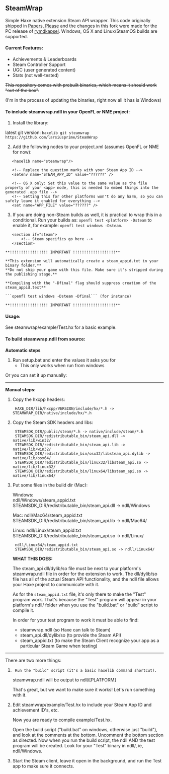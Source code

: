 SteamWrap
---------
Simple Haxe native extension Steam API wrapper. This code originally shipped in [Papers, Please](http://papersplea.se) and the changes in this fork were made for the PC release of [rymdkapsel](http://rymdkapsel.com). Windows, OS X and Linux/SteamOS builds are supported.

#### Current Features:

- Achievements & Leaderboards
- Steam Controller Support
- UGC (user generated content)
- Stats (not well-tested)

~~This repository comes with prebuilt binaries, which means it should work "out of the box".~~

(I'm in the process of updating the binaries, right now all it has is Windows)

#### To include steamwrap.ndll in your OpenFL or NME project:

1. Install the library:

latest git version:
```haxelib git steamwrap https://github.com/larsiusprime/SteamWrap```
    
2. Add the following nodes to your project.xml (assumes OpenFL or NME for now):
 ```
    <haxelib name="steamwrap"/>
  
    <!-- Replace the question marks with your Steam App ID -->
    <setenv name="STEAM_APP_ID" value="??????" />

    <!-- OS X only: Set this value to the same value as the file property of your <app> node, this is needed to embed things into the generated .app file -->
    <!-- Setting this for other platforms won't do any harm, so you can safely leave it enabled for everything -->
    <set name="APP_FILE" value="??????" />
 ```
 
3. If you are doing non-Steam builds as well, it is practical to wrap this in a conditional. Run your builds as: `openfl test <platform> -Dsteam` to enable it, for example: `openfl test windows -Dsteam`.
 ```
	<section if="steam">
		<!-- Steam specifics go here -->
	</section>
 ```

	**!!!!!!!!!!!!!!!!! IMPORTANT !!!!!!!!!!!!!!!!!!!**
	
	**This extension will automatically create a steam_appid.txt in your binary folder.**
	**Do not ship your game with this file. Make sure it's stripped during the publishing stage.**
	
	**Compiling with the "-Dfinal" flag should suppress creation of the steam_appid.text**
	
	```openfl test windows -Dsteam -Dfinal``` (for instance)
	
	**!!!!!!!!!!!!!!!!! IMPORTANT !!!!!!!!!!!!!!!!!!!**

#### Usage:

See steamwrap/example/Test.hx for a basic example.

#### To build steamwrap.ndll from source:

**Automatic steps**

1. Run setup.bat and enter the values it asks you for
   - This only works when run from windows

Or you can set it up manually:

------------

**Manual steps:**

1. Copy the hxcpp headers:
    	
		HAXE_DIR/lib/hxcpp/VERSION/include/hx/*.h -> STEAMWRAP_DIR/native/include/hx/*.h

2. Copy the Steam SDK headers and libs:
		
		STEAMSDK_DIR/public/steam/*.h -> native/include/steam/*.h
		STEAMSDK_DIR/redistributable_bin/steam_api.dll -> native/lib/win32/
		STEAMSDK_DIR/redistributable_bin/steam_api.lib -> native/lib/win32/
		STEAMSDK_DIR/redistributable_bin/osx32/libsteam_api.dylib -> native/lib/osx64/
		STEAMSDK_DIR/redistributable_bin/linux32/libsteam_api.so -> native/lib/linux32/
		STEAMSDK_DIR/redistributable_bin/linux64/libsteam_api.so -> native/lib/linux64/

3. Put some files in the build dir (Mac):

	Windows:		
		ndll/Windows/steam_appid.txt
		STEAMSDK_DIR/redistributable_bin/steam_api.dll -> ndll/Windows

	Mac:
		ndll/Mac64/steam_appid.txt
		STEAMSDK_DIR/redistributable_bin/steam_api.lib -> ndll/Mac64/

	Linux:
		ndll/Linux/steam_appid.txt
		STEAMSDK_DIR/redistributable_bin/steam_api.so -> ndll/Linux/
		
		ndll/Linux64/steam_appid.txt
		STEAMSDK_DIR/redistributable_bin/steam_api.so -> ndll/Linux64/

	**WHAT THIS DOES:**
	
	The steam_api dll/dylib/so file must be next to your platform's steamwrap.ndll file in order for the extension to 		work. The dll/dylib/so file has all of the actual Steam API functionality, and the ndll file allows your Haxe 			project to communicate with it.
	
	As for the `steam_appid.txt` file, it's only there to make the "Test" program work. That's because the "Test" program 	will appear in your platform's ndll/<Platform> folder when you use the "build.bat" or "build" script to compile it.
	
	In order for your test program to work it must be able to find:
	  - steamwrap.ndll (so Haxe can talk to Steam)
	  - steam_api.dll/dylib/so (to provide the Steam API)
	  - steam_appid.txt (to make the Steam Client recognize your app as a particular Steam Game when testing)
	  
------------

There are two more things:

1.  	Run the "build" script (it's a basic haxelib command shortcut). 
	steamwrap.ndll will be output to ndll/[PLATFORM]

	That's great, but we want to make sure it works! Let's run something with it.

2. 	Edit steamwrap/example/Test.hx to include your Steam App ID and achievement ID's, etc.

	Now you are ready to compile example/Test.hx.

	Open the build script ("build.bat" on windows, otherwise just "build"), and look at the comments at the bottom.
	Uncomment the bottom section as directed.
	Now when you run the build script, the ndll AND the test program will be created. Look for your "Test" binary in 		ndll/<Platform>, ie, ndll/Windows.

3.	Start the Steam client, leave it open in the background, and run the Test app to make sure it connects.

	

